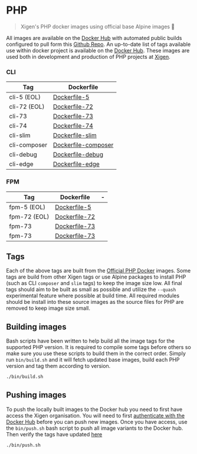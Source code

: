 # PHP
> Xigen's PHP docker images using official base Alpine images 🐳

All images are available on the [Docker Hub](https://hub.docker.com/r/xigen/php) with automated public builds configured to pull form this [Github Repo](https://github.com/XigenIO/Docker-PHP). An up-to-date list of tags available use within docker project is available on the [Docker Hub](https://hub.docker.com/r/xigen/php/tags). These images are used both in development and production of PHP projects at [Xigen](https://xigen.co.uk/services).

### CLI
| Tag | Dockerfile |
|--|--|
| cli-5 (EOL) | [Dockerfile-5](https://github.com/XigenIO/Docker-PHP/blob/master/cli/Dockerfile-5 "Dockerfile-5") |
| cli-72 (EOL) | [Dockerfile-72](https://github.com/XigenIO/Docker-PHP/blob/master/cli/Dockerfile-72 "Dockerfile-72") |
| cli-73 | [Dockerfile-73](https://github.com/XigenIO/Docker-PHP/blob/master/cli/Dockerfile-73 "Dockerfile-73") |
| cli-74 | [Dockerfile-74](https://github.com/XigenIO/Docker-PHP/blob/master/cli/Dockerfile-74 "Dockerfile-74") |
| cli-slim | [Dockerfile-slim](https://github.com/XigenIO/Docker-PHP/blob/master/cli/Dockerfile-slim "Dockerfile-slim") |
| cli-composer | [Dockerfile-composer](https://github.com/XigenIO/Docker-PHP/blob/master/cli/Dockerfile-composer "Dockerfile-composer") |
| cli-debug | [Dockerfile-debug](https://github.com/XigenIO/Docker-PHP/blob/master/cli/Dockerfile-debug "Dockerfile-debug") |
| cli-edge | [Dockerfile-edge](https://github.com/XigenIO/Docker-PHP/blob/master/edge/cli/Dockerfile "Dockerfile") |

### FPM
| Tag | Dockerfile | - |
|--|--|--|
| fpm-5 (EOL) | [Dockerfile-5](https://github.com/XigenIO/Docker-PHP/blob/master/fpm/Dockerfile-5 "Dockerfile-5") |
| fpm-72 (EOL) | [Dockerfile-72](https://github.com/XigenIO/Docker-PHP/blob/master/fpm/Dockerfile-72 "Dockerfile-72") |
| fpm-73 | [Dockerfile-73](https://github.com/XigenIO/Docker-PHP/blob/master/fpm/Dockerfile-73 "Dockerfile-73") |
| fpm-73 | [Dockerfile-73](https://github.com/XigenIO/Docker-PHP/blob/master/fpm/Dockerfile-74 "Dockerfile-74") |

## Tags
Each of the above tags are built from the [Official PHP Docker](https://hub.docker.com/_/php) images. Some tags are build from other Xigen tags or use Alpine packages to install PHP (such as CLI `composer` and `slim` tags) to keep the image size low. All final tags should aim to be built as small as possible and utilize the `--quash` experimental feature where possible at build time. All required modules should be install into these source images as the source files for PHP are removed to keep image size small.  

## Building images
Bash scripts have been written to help build all the image tags for the supported PHP version. It is required to compile some tags before others so make sure you use these scripts to build them in the correct order. Simply run `bin/build.sh` and it will fetch updated base images, build each PHP version and tag them according to version.
```sh
./bin/build.sh
```

## Pushing images
To push the locally built images to the Docker hub you need to first have access the Xigen organisation. You will need to first [authenticate with the Docker Hub](https://docs.docker.com/engine/reference/commandline/login/) before you can push new images. Once you have access, use the `bin/push.sh` bash script to push all image variants to the Docker hub. Then verify the tags have updated [here](https://hub.docker.com/r/xigen/php/tags)
```sh
./bin/push.sh
```
